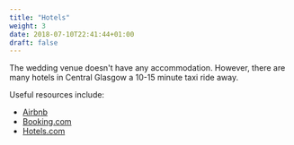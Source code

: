 ```yaml
---
title: "Hotels"
weight: 3
date: 2018-07-10T22:41:44+01:00
draft: false
---
```


The wedding venue doesn't have any accommodation. However, there are many hotels in Central Glasgow a 10-15 minute taxi ride away.

Useful resources include:

* [Airbnb](https://www.airbnb.co.uk)
* [Booking.com](www.booking.com)
* [Hotels.com](https://uk.hotels.com)
